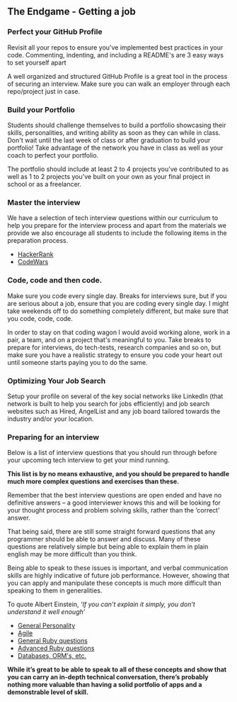 ## The Endgame - Getting a job

### Perfect your GitHub Profile

Revisit all your repos to ensure you've implemented best practices in your code. Commenting, indenting, and including a README's are 3 easy ways to set yourself apart

A well organized and structured GitHub Profile is a great tool in the process of securing an interview. Make sure you can walk an employer through each repo/project just in case.

### Build your Portfolio

Students should challenge themselves to build a portfolio showcasing their skills, personalities, and writing ability as soon as they can while in class.
Don't wait until the last week of class or after graduation to build your portfolio! Take advantage of the network you have in class as well as your coach to perfect your portfolio.

The portfolio should include at least 2 to 4 projects you've contributed to as well as 1 to 2 projects you've built on your own as your final project in school or as a freelancer.

### Master the interview  
We have a selection of tech interview questions within our curriculum to help you prepare for the interview process and apart from the materials we provide we also encourage all students to include the following items in the preparation process.


- [HackerRank](https://www.hackerrank.com)
- [CodeWars](https://www.codewars.com/)

### Code, code and then code.

Make sure you code every single day. Breaks for interviews sure, but if you are serious about a job, ensure that you are coding every single day. I might take weekends off to do something completely different, but make sure that you code, code, code.

In order to stay on that coding wagon I would avoid working alone, work in a pair, a team, and on a project that's meaningful to you. Take breaks to prepare for interviews, do tech-tests, research companies and so on, but make sure you have a realistic strategy to ensure you code your heart out until someone starts paying you to do the same.

### Optimizing Your Job Search

Setup your profile on several of the key social networks like LinkedIn (that network is built to help you search for jobs efficiently) and job search websites such as Hired, AngelList and any job board tailored towards the industry and/or your location.

### Preparing for an interview
Below is a list of interview questions that you should run through before your upcoming tech interview to get your mind running.

 **This list is by no means exhaustive, and you should be prepared to handle much more complex questions and exercises than these.**

Remember that the best interview questions are open ended and have no definitive answers –  a good interviewer knows this and will be looking for your thought process and problem solving skills, rather than the ‘correct’ answer.

That being said, there are still some straight forward questions that any programmer should be able to answer and discuss.  Many of these questions are relatively simple but being able to explain them in plain english may be more difficult than you think.

Being able to speak to these issues is important, and verbal communication skills are highly indicative of future job performance. However, showing that you can apply and manipulate these concepts is much more difficult than speaking to them in generalities.

To quote Albert Einstein, *‘If you can’t explain it simply, you don’t understand it well enough’*

* [General Personality](/general_personality.md)
* [Agile](self_assessment/agile.md)
* [General Ruby questions](self_assessment/general_ruby.md)
* [Advanced Ruby questions](self_assessment/advanced_ruby.md)
* [Databases, ORM's, etc.](self_assessment/databases.md)

**While it’s great to be able to speak to all of these concepts and show that you can carry an in-depth technical conversation, there’s probably nothing more valuable than having a solid portfolio of apps and a demonstrable level of skill.**
